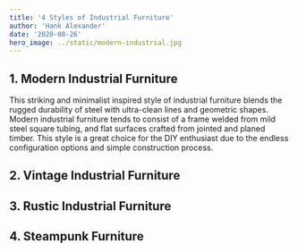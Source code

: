 ```yaml
---
title: '4 Styles of Industrial Furniture'
author: 'Hank Alexander'
date: '2020-08-26'
hero_image: ../static/modern-industrial.jpg
---
```


## 1. Modern Industrial Furniture

This striking and minimalist inspired style of industrial furniture blends the rugged durability of steel with ultra-clean lines and geometric shapes. Modern industrial furniture tends to consist of a frame welded from mild steel square tubing, and flat surfaces crafted from jointed and planed timber. This style is a great choice for the DIY enthusiast due to the endless configuration options and simple construction process.       

## 2. Vintage Industrial Furniture



## 3. Rustic Industrial Furniture



## 4. Steampunk Furniture